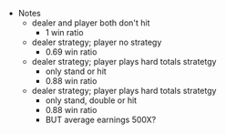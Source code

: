 * Notes
    * dealer and player both don't hit 
        * 1 win ratio
    * dealer strategy; player no strategy
        * 0.69 win ratio
    * dealer strategy; player plays hard totals stratetgy
        * only stand or hit
        * 0.88 win ratio
    * dealer strategy; player plays hard totals stratetgy
        * only stand, double or hit
        * 0.88 win ratio
        * BUT average earnings 500X?